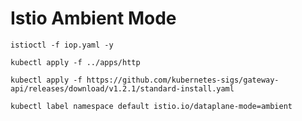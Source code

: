 # Istio Ambient Mode

```shell
istioctl -f iop.yaml -y

kubectl apply -f ../apps/http

kubectl apply -f https://github.com/kubernetes-sigs/gateway-api/releases/download/v1.2.1/standard-install.yaml

```

```shell
kubectl label namespace default istio.io/dataplane-mode=ambient
```
